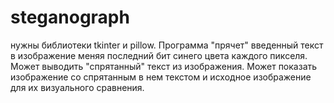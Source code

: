 # steganograph
нужны библиотеки tkinter и pillow.
Программа "прячет" введенный текст в изображение меняя последний бит синего цвета каждого пикселя. 
Может выводить "спрятанный" текст из изображения. 
Может показать изображение со спрятанным в нем текстом и исходное изображение для их визуального сравнения.
